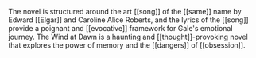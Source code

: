 The novel is structured around the art [[song]] of the [[same]] name by Edward [[Elgar]] and Caroline Alice Roberts, and the lyrics of the [[song]] provide a poignant and [[evocative]] framework for Gale's emotional journey. The Wind at Dawn is a haunting and [[thought]]-provoking novel that explores the power of memory and the [[dangers]] of [[obsession]].